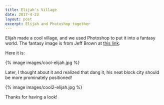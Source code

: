 ```yaml
---
title: Elijah's Village
date: 2017-4-23
layout: post
excerpt: Elijah and Photoshop together
---
```


Elijah made a cool village, and we used Photoshop to put it into a fantasy
world.  The fantasy image is from Jeff Brown
at <a href="https://wall.alphacoders.com/big.php?i=579897">this link</a>.

Here it is:

{% image images/cool-elijah.jpg %}

Later, I thought about it and realized that dang it, his neat block city
should be more prominately positioned!

{% image images/cool2-elijah.jpg %}


Thanks for having a look!

